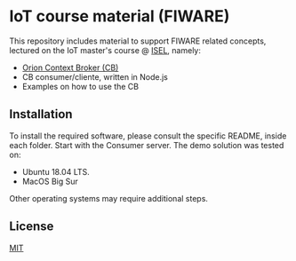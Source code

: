 # IoT course material (FIWARE)

This repository includes material to support FIWARE related concepts, lectured on the IoT master's course @ [ISEL](http://www.isel.pt), namely:
* [Orion Context Broker (CB)](https://fiware-orion.readthedocs.io/en/master/)
* CB consumer/cliente, written in Node.js
* Examples on how to use the CB

## Installation

To install the required software, please consult the specific README, inside each folder. Start with the Consumer server.
The demo solution was tested on:
- Ubuntu 18.04 LTS. 
- MacOS Big Sur

Other operating systems may require additional steps.

## License
[MIT](https://choosealicense.com/licenses/mit/)